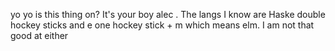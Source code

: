 yo yo is this thing on? It's your boy 
alec . The langs I know are Haske double hockey sticks and e one hockey stick + m which means elm. 
I am not that good at either
